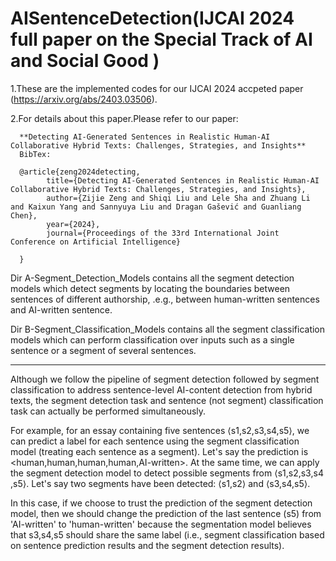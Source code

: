 # AISentenceDetection(IJCAI 2024 full paper on the Special Track of AI and Social Good )


1.These are the implemented codes for our IJCAI 2024 accpeted paper (https://arxiv.org/abs/2403.03506).

2.For details about this paper.Please refer to our paper:

      **Detecting AI-Generated Sentences in Realistic Human-AI Collaborative Hybrid Texts: Challenges, Strategies, and Insights**
      BibTex:

      @article{zeng2024detecting,
            title={Detecting AI-Generated Sentences in Realistic Human-AI Collaborative Hybrid Texts: Challenges, Strategies, and Insights}, 
            author={Zijie Zeng and Shiqi Liu and Lele Sha and Zhuang Li and Kaixun Yang and Sannyuya Liu and Dragan Gašević and Guanliang Chen},
            year={2024},
            journal={Proceedings of the 33rd International Joint Conference on Artificial Intelligence}
          
      }

Dir A-Segment_Detection_Models contains all the segment detection models which detect segments by locating the boundaries between sentences of different authorship, .e.g., between human-written sentences and AI-written sentence.

Dir B-Segment_Classification_Models contains all the segment classification models which can perform classification over inputs such as a single sentence or a segment of several sentences. 

----------------------------------------------------------------------------------

Although we follow the pipeline of segment detection followed by segment classification to address sentence-level AI-content detection from hybrid texts, the segment detection task and sentence (not segment) classification task can actually be performed simultaneously.

For example, for an essay containing five sentences ⟨s1​,s2​,s3​,s4​,s5​⟩, we can predict a label for each sentence using the segment classification model (treating each sentence as a segment). Let's say the prediction is <human,human,human,human,AI-written>. At the same time, we can apply the segment detection model to detect possible segments from ⟨s1​,s2​,s3​,s4​,s5​⟩. Let's say two segments have been detected: ⟨s1​,s2​⟩ and ⟨s3​,s4​,s5​⟩.

In this case, if we choose to trust the prediction of the segment detection model, then we should change the prediction of the last sentence (s5​) from 'AI-written' to 'human-written' because the segmentation model believes that s3​,s4​,s5​ should share the same label (i.e., segment classification based on sentence prediction results and the segment detection results).


